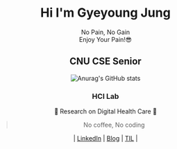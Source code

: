 <div align='center'>


# **Hi I'm Gyeyoung Jung** 
No Pain, No Gain    
Enjoy Your Pain!😎 

## CNU CSE Senior  


![Anurag's GitHub stats](https://github-readme-stats.vercel.app/api?username=hotmoist&&show_icons=true&theme=dark)   
  ### __HCI Lab__
  🎇 Research on Digital Health Care 🎇
 
>  No coffee, No coding
 
| [LinkedIn](https://www.linkedin.com/in/gyeyoung-jung-a911b8220/?locale=en_US) | [Blog](https://velog.io/@hotmosit) | [TIL](https://woolen-vinyl-157.notion.site/TIL-a173923c843b47cb8f69a3d622879ce0) |

</div>
